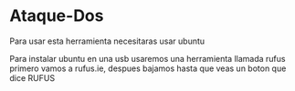 # Ataque-Dos
Para usar esta herramienta necesitaras usar ubuntu

Para instalar ubuntu en una usb usaremos una herramienta llamada rufus
primero vamos a rufus.ie, despues bajamos hasta que veas un boton que dice RUFUS
